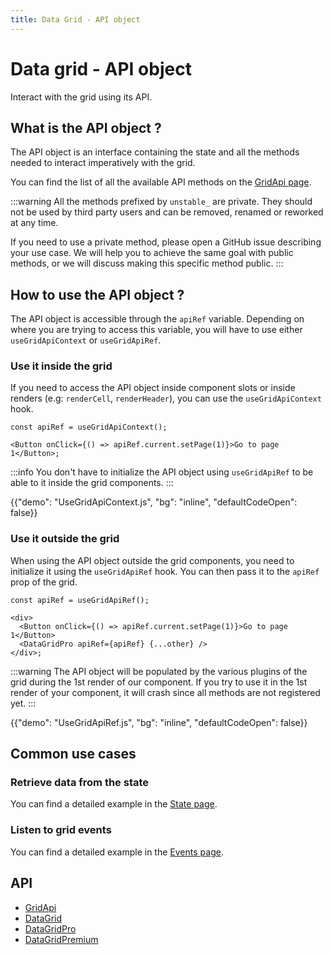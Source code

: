 ```yaml
---
title: Data Grid - API object
---
```


# Data grid - API object

<p class="description">Interact with the grid using its API.</p>

## What is the API object ?

The API object is an interface containing the state and all the methods needed to interact imperatively with the grid.

You can find the list of all the available API methods on the [GridApi page](/x/api/data-grid/grid-api/).

:::warning
All the methods prefixed by `unstable_` are private.
They should not be used by third party users and can be removed, renamed or reworked at any time.

If you need to use a private method, please open a GitHub issue describing your use case.
We will help you to achieve the same goal with public methods, or we will discuss making this specific method public.
:::

## How to use the API object ?

The API object is accessible through the `apiRef` variable.
Depending on where you are trying to access this variable, you will have to use either `useGridApiContext` or `useGridApiRef`.

### Use it inside the grid

If you need to access the API object inside component slots or inside renders (e.g: `renderCell`, `renderHeader`),
you can use the `useGridApiContext` hook.

```tsx
const apiRef = useGridApiContext();

<Button onClick={() => apiRef.current.setPage(1)}>Go to page 1</Button>;
```

:::info
You don't have to initialize the API object using `useGridApiRef` to be able to it inside the grid components.
:::

{{"demo": "UseGridApiContext.js", "bg": "inline", "defaultCodeOpen": false}}

### Use it outside the grid [<span class="plan-pro"></span>](https://mui.com/store/items/mui-x-pro/)

When using the API object outside the grid components, you need to initialize it using the `useGridApiRef` hook.
You can then pass it to the `apiRef` prop of the grid.

```tsx
const apiRef = useGridApiRef();

<div>
  <Button onClick={() => apiRef.current.setPage(1)}>Go to page 1</Button>
  <DataGridPro apiRef={apiRef} {...other} />
</div>;
```

:::warning
The API object will be populated by the various plugins of the grid during the 1st render of our component.
If you try to use it in the 1st render of your component, it will crash since all methods are not registered yet.
:::

{{"demo": "UseGridApiRef.js", "bg": "inline", "defaultCodeOpen": false}}

## Common use cases

### Retrieve data from the state

You can find a detailed example in the [State page](/x/react-data-grid/state/#access-the-state).

### Listen to grid events

You can find a detailed example in the [Events page](/x/react-data-grid/events/#subscribing-to-events).

## API

- [GridApi](/x/api/data-grid/grid-api/)
- [DataGrid](/x/api/data-grid/data-grid/)
- [DataGridPro](/x/api/data-grid/data-grid-pro/)
- [DataGridPremium](/x/api/data-grid/data-grid-premium/)
